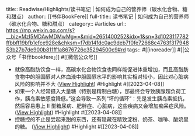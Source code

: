 title:: Readwise/Highlights/读书笔记 | 如何成为自己的营养师（碳水化合物、糖和甜点）
author:: [[书伴BookFere]]
full-title:: 读书笔记 | 如何成为自己的营养师（碳水化合物、糖和甜点）
category:: #articles
url:: https://mp.weixin.qq.com/s?__biz=MzI5MDAwMDMwMg==&mid=2651400252&idx=1&sn=3d1023117782ffbbff19bfb1efce928e&chksm=f7db14fdc0ac9deb7f0fe72668c4763f31794853b27b7de900b811ff1a8676726c35294500c9#rd
tags:: #[[inoreader]] #[[公众号「书伴bookfere」]] #[[微信公众号]]

- 就像高脂肪饮食一样，高碳水化合物饮食也同样能促进体重增加，而且高脂肪食物中的胆固醇对人体血液中胆固醇水平的影响其实相对较小，因此对心脏病风险的影响并不大 ([View Highlight](https://read.readwise.io/read/01gxg800xhazz3sarw3336jnk2)) #Highlight #[[2023-04-08]]
- 如果一个人经常摄入大量糖（特别是精制白糖），那最终会导致胰腺超负荷工作，胰岛素敏感度降低。”这会导致一系列“坏的循环”：先是发生胰岛素抵抗，然后容易患上 Ⅱ 型糖尿病、肥胖症、心脏病，这些疾病又会增加痴呆症风险。 ([View Highlight](https://read.readwise.io/read/01gxg808hdtm1jjx7qvsz7yx6p)) #Highlight #[[2023-04-08]]
- 控糖控的不止是尝起来甜的东西，还有隐藏在精致淀粉、奶茶、咖啡、酸奶里的糖。 ([View Highlight](https://read.readwise.io/read/01gxg80j3btjdfbw7hks04p37d)) #Highlight #[[2023-04-08]]